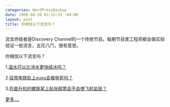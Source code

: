 ```yaml
--- 
categories: WordPressBackup
date: 2008-04-28 01:15:33 -04:00
layout: post
title: 你相信以下流言吗？
---
```

流言终结者是Discovery Channel的一个传统节目。每期节目里工程师都会做实验验证一些流言，五花八门，很有意思。

你相信以下流言吗？

1.<a href="http://www.discoverychannel.com.tw/mythbusters/experiments/water/index.shtml" target="_blank">温水可以比冷水更快结冰吗？</a>

2.<a href="http://i.ztnote.com/2006/05/stop-rumo/">往带电铁轨上xuxu会被电死吗？</a>

3.<a href="http://v.youku.com/v_show/id_cg00XMjA0ODYyNTY=.html" target="_blank">在直升机的螺旋桨上贴张邮票会不会使飞机坠毁？</a>

<a href="http://dsc.discovery.com/fansites/mythbusters/mythbusters.html" target="_blank">更多....</a>
